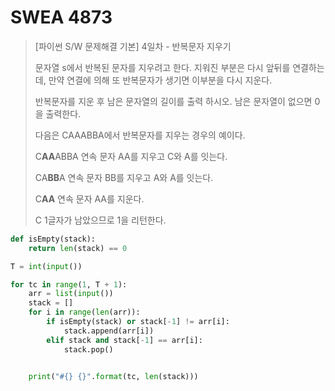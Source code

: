 # SWEA 4873

> [파이썬 S/W 문제해결 기본] 4일차 - 반복문자 지우기
>
> 문자열 s에서 반복된 문자를 지우려고 한다. 지워진 부분은 다시 앞뒤를 연결하는데, 만약 연결에 의해 또 반복문자가 생기면 이부분을 다시 지운다.
>
> 반복문자를 지운 후 남은 문자열의 길이를 출력 하시오. 남은 문자열이 없으면 0을 출력한다.
>  
>
> 다음은 CAAABBA에서 반복문자를 지우는 경우의 예이다.
>  
>
> C**AA**ABBA 연속 문자 AA를 지우고 C와 A를 잇는다.
>
> CA**BB**A 연속 문자 BB를 지우고 A와 A를 잇는다.
>
> C**AA** 연속 문자 AA를 지운다.
>
> C 1글자가 남았으므로 1을 리턴한다.



```python
def isEmpty(stack):
    return len(stack) == 0

T = int(input())

for tc in range(1, T + 1):
    arr = list(input())
    stack = []
    for i in range(len(arr)):
        if isEmpty(stack) or stack[-1] != arr[i]:
            stack.append(arr[i])
        elif stack and stack[-1] == arr[i]:
            stack.pop()


    print("#{} {}".format(tc, len(stack)))
```



